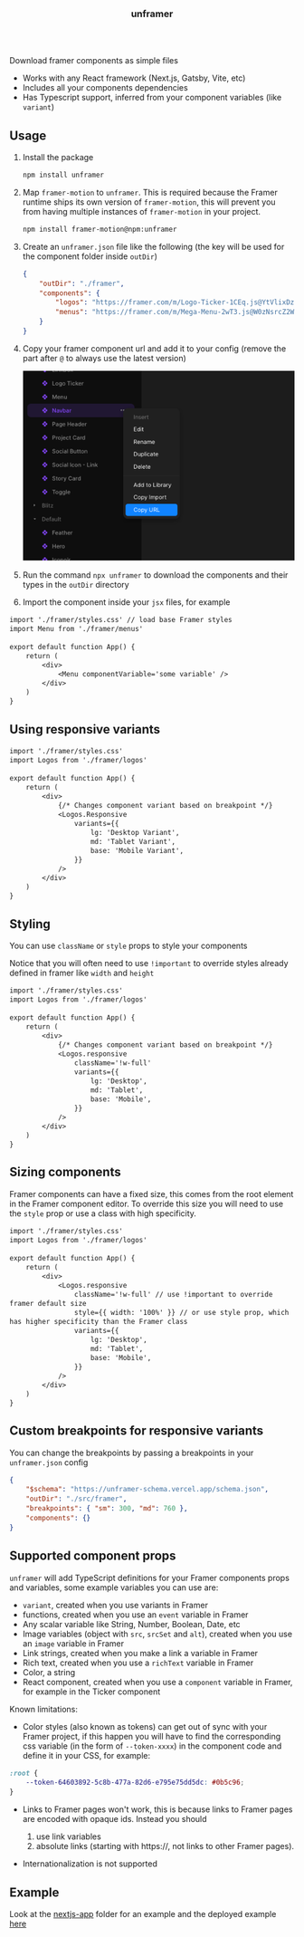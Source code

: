 <div align='center'>
    <br/>
    <br/>
    <h3>unframer</h3>
    <br/>
    <br/>
</div>

Download framer components as simple files

-   Works with any React framework (Next.js, Gatsby, Vite, etc)
-   Includes all your components dependencies
-   Has Typescript support, inferred from your component variables (like `variant`)

## Usage

1. Install the package

    ```sh
    npm install unframer
    ```

1. Map `framer-motion` to `unframer`. This is required because the Framer runtime ships its own version of `framer-motion`, this will prevent you from having multiple instances of `framer-motion` in your project.

    ```sh
    npm install framer-motion@npm:unframer
    ```

1. Create an `unframer.json` file like the following (the key will be used for the component folder inside `outDir`)

    ```json
    {
        "outDir": "./framer",
        "components": {
            "logos": "https://framer.com/m/Logo-Ticker-1CEq.js@YtVlixDzOkypVBs3Dpav",
            "menus": "https://framer.com/m/Mega-Menu-2wT3.js@W0zNsrcZ2WAwVuzt0BCl"
        }
    }
    ```

1. Copy your framer component url and add it to your config (remove the part after `@` to always use the latest version)

    ![url import](./assets/framer-url-import.png)

1. Run the command `npx unframer` to download the components and their types in the `outDir` directory
1. Import the component inside your `jsx` files, for example

```tsx
import './framer/styles.css' // load base Framer styles
import Menu from './framer/menus'

export default function App() {
    return (
        <div>
            <Menu componentVariable='some variable' />
        </div>
    )
}
```

## Using responsive variants

```tsx
import './framer/styles.css'
import Logos from './framer/logos'

export default function App() {
    return (
        <div>
            {/* Changes component variant based on breakpoint */}
            <Logos.Responsive
                variants={{
                    lg: 'Desktop Variant',
                    md: 'Tablet Variant',
                    base: 'Mobile Variant',
                }}
            />
        </div>
    )
}
```

## Styling

You can use `className` or `style` props to style your components

Notice that you will often need to use `!important` to override styles already defined in framer like `width` and `height`

```tsx
import './framer/styles.css'
import Logos from './framer/logos'

export default function App() {
    return (
        <div>
            {/* Changes component variant based on breakpoint */}
            <Logos.responsive
                className='!w-full'
                variants={{
                    lg: 'Desktop',
                    md: 'Tablet',
                    base: 'Mobile',
                }}
            />
        </div>
    )
}
```

## Sizing components

Framer components can have a fixed size, this comes from the root element in the Framer component editor. To override this size you will need to use the `style` prop or use a class with high specificity.

```tsx
import './framer/styles.css'
import Logos from './framer/logos'

export default function App() {
    return (
        <div>
            <Logos.responsive
                className='!w-full' // use !important to override framer default size
                style={{ width: '100%' }} // or use style prop, which has higher specificity than the Framer class
                variants={{
                    lg: 'Desktop',
                    md: 'Tablet',
                    base: 'Mobile',
                }}
            />
        </div>
    )
}
```

## Custom breakpoints for responsive variants

You can change the breakpoints by passing a breakpoints in your `unframer.json` config

```json
{
    "$schema": "https://unframer-schema.vercel.app/schema.json",
    "outDir": "./src/framer",
    "breakpoints": { "sm": 300, "md": 760 },
    "components": {}
}
```

## Supported component props

`unframer` will add TypeScript definitions for your Framer components props and variables, some example variables you can use are:

-   `variant`, created when you use variants in Framer
-   functions, created when you use an `event` variable in Framer
-   Any scalar variable like String, Number, Boolean, Date, etc
-   Image variables (object with `src`, `srcSet` and `alt`), created when you use an `image` variable in Framer
-   Link strings, created when you make a link a variable in Framer
-   Rich text, created when you use a `richText` variable in Framer
-   Color, a string
-   React component, created when you use a `component` variable in Framer, for example in the Ticker component

Known limitations:

-   Color styles (also known as tokens) can get out of sync with your Framer project, if this happen you will have to find the corresponding css variable (in the form of `--token-xxxx`) in the component code and define it in your CSS, for example:

```css
:root {
    --token-64603892-5c8b-477a-82d6-e795e75dd5dc: #0b5c96;
}
```

-   Links to Framer pages won't work, this is because links to Framer pages are encoded with opaque ids. Instead you should

    1. use link variables
    1. absolute links (starting with https://, not links to other Framer pages).

-   Internationalization is not supported

## Example

Look at the [nextjs-app](./nextjs-app) folder for an example and the deployed example [here](https://unframer-nextjs-app.vercel.app/)
